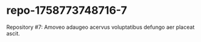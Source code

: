 # repo-1758773748716-7
Repository #7: Amoveo adaugeo acervus voluptatibus defungo aer placeat ascit.
